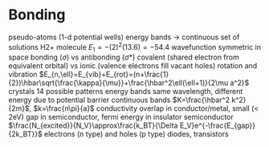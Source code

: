 # Bonding
pseudo-atoms (1-d potential wells)
	energy bands → continuous set of solutions
H2+ molecule
	$E_1=-(2)^2(13.6)=-54.4$
	wavefunction symmetric in space
bonding ($\sigma$) vs antibonding ($\sigma*$)
covalent (shared electron from equivalent orbital) vs ionic (valence electrons fill vacant holes)
rotation and vibration
	$E_{n,\ell}=E_{vib}+E_{rot}=(n+\frac{1}{2})\hbar\sqrt{\frac{\kappa}{\mu}}+\frac{\hbar^2\ell(\ell+1)}{2\mu a^2}$
crystals
	14 possible patterns
energy bands
	same wavelength, different energy due to potential barrier
continuous bands
		$K=\frac{\hbar^2 k^2}{2m}$, $k=\frac{n\pi}{a}$
	conductivity
		overlap in conductor/metal, small (< 2eV) gap in semiconductor, fermi energy in insulator
		semiconductor
			$\frac{N_{excited}}{N_V}\approx\frac{k_BT}{\Delta E_V}e^{-\frac{E_{gap}}{2k_BT}}$
			electrons (n type) and holes (p type)
			diodes, transistors